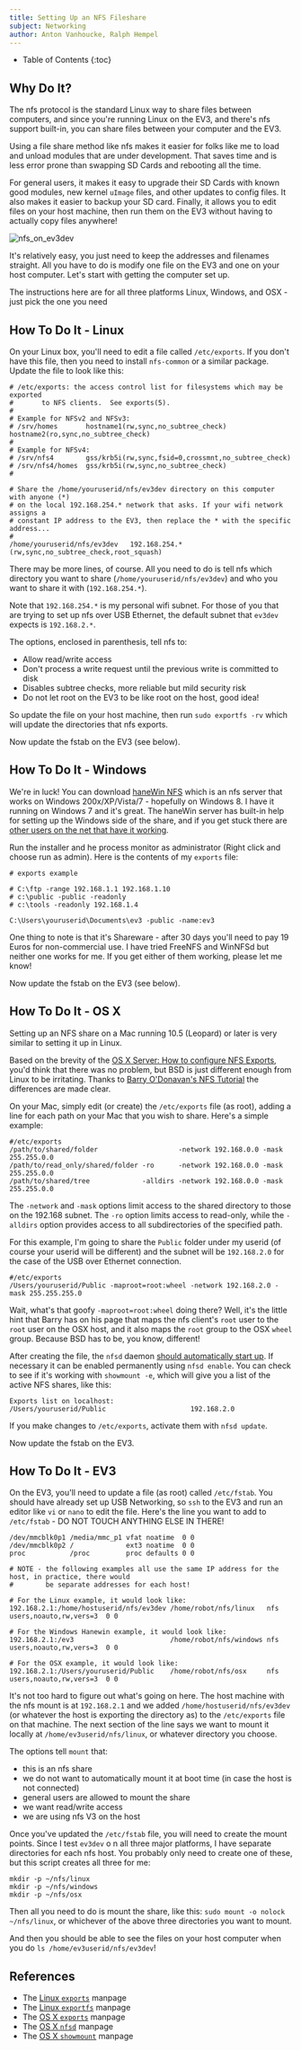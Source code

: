 ```yaml
---
title: Setting Up an NFS Fileshare
subject: Networking
author: Anton Vanhoucke, Ralph Hempel
---
```


* Table of Contents
{:toc}

## Why Do It?

The nfs protocol is the standard Linux way to share files between computers, and since you're running Linux on the EV3, and there's nfs support built-in, you can share files between your computer and the EV3.

Using a file share method like nfs makes it easier for folks like me to load and unload modules that are under development. That saves time and is less error prone than swapping SD Cards and rebooting all the time.

For general users, it makes it easy to upgrade their SD Cards with known good modules, new kernel `uImage` files, and other updates to config files. It also makes it easier to backup your SD card. Finally, it allows you to edit files on your host machine, then run them on the EV3 without having to actually copy files anywhere!

![nfs_on_ev3dev](Images/Website/nfs_on_ev3dev.png)

It's relatively easy, you just need to keep the addresses and filenames straight. All you have to do is modify one file on the EV3 and one on your host computer. Let's start with getting the computer set up.

The instructions here are for all three platforms Linux, Windows, and OSX - just pick the one you need 

## How To Do It - Linux

On your Linux box, you'll need to edit a file called `/etc/exports`. If you don't have this file, then you need to install `nfs-common` or a similar package. Update the file to look like this:

```
# /etc/exports: the access control list for filesystems which may be exported
#		to NFS clients.  See exports(5).
#
# Example for NFSv2 and NFSv3:
# /srv/homes       hostname1(rw,sync,no_subtree_check) hostname2(ro,sync,no_subtree_check)
#
# Example for NFSv4:
# /srv/nfs4        gss/krb5i(rw,sync,fsid=0,crossmnt,no_subtree_check)
# /srv/nfs4/homes  gss/krb5i(rw,sync,no_subtree_check)
#

# Share the /home/youruserid/nfs/ev3dev directory on this computer with anyone (*)
# on the local 192.168.254.* network that asks. If your wifi network assigns a
# constant IP address to the EV3, then replace the * with the specific address...
#
/home/youruserid/nfs/ev3dev   192.168.254.*(rw,sync,no_subtree_check,root_squash)
```

There may be more lines, of course. All you need to do is tell nfs which directory you want to share (`/home/youruserid/nfs/ev3dev`) and who you want to share it with (`192.168.254.*`). 

Note that `192.168.254.*` is my personal wifi subnet. For those of you that are trying to set up nfs over USB Ethernet, the default subnet that `ev3dev` expects is `192.168.2.*`.

The options, enclosed in parenthesis, tell nfs to:

- Allow read/write access
- Don't process a write request until the previous write is committed to disk
- Disables subtree checks, more reliable but mild security risk
- Do not let root on the EV3 to be like root on the host, good idea!

So update the file on your host machine, then run `sudo exportfs -rv` which will update the directories that nfs exports.

Now update the fstab on the EV3 (see below). 

## How To Do It - Windows

We're in luck! You can download [haneWin NFS](http://www.hanewin.net/nfs-e.htm) which is an nfs server that works on Windows 200x/XP/Vista/7 - hopefully on Windows 8. I have it running on Windows 7 and it's great. The haneWin server has built-in help for setting up the Windows side of the share, and if you get stuck there are [other users on the net that have it working][stmlabshanewin]. 

Run the installer and he process monitor as administrator (Right click and choose run as admin). Here is the contents of my `exports` file:

```clean
# exports example

# C:\ftp -range 192.168.1.1 192.168.1.10
# c:\public -public -readonly
# c:\tools -readonly 192.168.1.4

C:\Users\youruserid\Documents\ev3 -public -name:ev3
```

One thing to note is that it's Shareware - after 30 days you'll need to pay 19 Euros for non-commercial use. I have tried FreeNFS and WinNFSd but neither one works for me. If you get either of them working, please let me know!

Now update the fstab on the EV3 (see below). 

## How To Do It - OS X

Setting up an NFS share on a Mac running 10.5 (Leopard) or later is very similar to setting it up in Linux.

Based on the brevity of the [OS X Server: How to configure NFS Exports][OSXServerNFSExport], you'd think that there was no problem, but BSD is just different enough from Linux to be irritating. Thanks to [Barry O'Donavan's NFS Tutorial][BarryODonavanNFS] the differences are made clear.

On your Mac, simply edit (or create) the `/etc/exports` file (as root), adding a line for each path on your Mac that you wish to share. Here's a simple example:

```clean
#/etc/exports
/path/to/shared/folder                    -network 192.168.0.0 -mask 255.255.0.0
/path/to/read_only/shared/folder -ro      -network 192.168.0.0 -mask 255.255.0.0
/path/to/shared/tree             -alldirs -network 192.168.0.0 -mask 255.255.0.0
```

The `-network` and `-mask` options limit access to the shared directory to those on the 192.168 subnet. The `-ro` option limits access to read-only, while the `-alldirs` option provides access to all subdirectories of the specified path. 

For this example, I'm going to share the `Public` folder under my userid (of course your userid will be different) and the subnet will be `192.168.2.0` for the case of the USB over Ethernet connection.

```clean
#/etc/exports
/Users/youruserid/Public -maproot=root:wheel -network 192.168.2.0 -mask 255.255.255.0
```

Wait, what's that goofy `-maproot=root:wheel` doing there? Well, it's the little hint that Barry has on his page that maps the nfs client's `root` user to the `root` user on the OSX host, and it also maps the `root` group to the OSX `wheel` group. Because BSD has to be, you know, different!

After creating the file, the `nfsd` daemon [should automatically start up][OSXServerNFSExport]. If necessary it can be enabled permanently using `nfsd enable`. You can check to see if it's working with `showmount -e`, which will give you a list of the active NFS shares, like this:

```clean
Exports list on localhost:
/Users/youruserid/Public                     192.168.2.0
```

If you make changes to `/etc/exports`, activate them with `nfsd update`.

Now update the fstab on the EV3.  

## How To Do It - EV3

On the EV3, you'll need to update a file (as root) called `/etc/fstab`. You should have already set up USB Networking, so `ssh` to the EV3 and run an editor like `vi` or `nano` to edit the file. Here's the line you want to add to `/etc/fstab` - DO NOT TOUCH ANYTHING ELSE IN THERE!

```clean
/dev/mmcblk0p1 /media/mmc_p1 vfat noatime  0 0
/dev/mmcblk0p2 /             ext3 noatime  0 0
proc           /proc         proc defaults 0 0

# NOTE - the following examples all use the same IP address for the host, in practice, there would
#        be separate addresses for each host!

# For the Linux example, it would look like:
192.168.2.1:/home/hostuserid/nfs/ev3dev /home/robot/nfs/linux   nfs users,noauto,rw,vers=3  0 0

# For the Windows Hanewin example, it would look like:
192.168.2.1:/ev3                        /home/robot/nfs/windows nfs users,noauto,rw,vers=3  0 0

# For the OSX example, it would look like:
192.168.2.1:/Users/youruserid/Public    /home/robot/nfs/osx     nfs users,noauto,rw,vers=3  0 0
```

It's not too hard to figure out what's going on here. The host machine with the nfs mount is at `192.168.2.1` and we added `/home/hostuserid/nfs/ev3dev` (or whatever the host is exporting the directory as) to the `/etc/exports` file on that machine. The next section of the line says we want to mount it locally at `/home/ev3userid/nfs/linux`, or whatever directory you choose.

The options tell `mount` that:

- this is an nfs share
- we do not want to automatically mount it at boot time (in case the host is not connected)
- general users are allowed to mount the share
- we want read/write access
- we are using nfs V3 on the host

Once you've updated the `/etc/fstab` file, you will need to create the mount points. Since I test `ev3dev` o n all three major platforms, I have separate directories for each nfs host. You probably only need to create one of these, but this script creates all three for me:

```clean
mkdir -p ~/nfs/linux
mkdir -p ~/nfs/windows
mkdir -p ~/nfs/osx
```

Then all you need to do is mount the share, like this: `sudo mount -o nolock ~/nfs/linux`, or whichever of the above three directories you want to mount.

And then you should be able to see the files on your host computer when you do `ls /home/ev3userid/nfs/ev3dev`!

## References

- The [Linux `exports`][linuxexports5] manpage
- The [Linux `exportfs`][linuxexportfs8] manpage
- The [OS X `exports`][OSXexports5] manpage
- The [OS X `nfsd`][OSXnfsd] manpage
- The [OS X `showmount`][OSXshowmount] manpage


[stmlabshanewin]: [http://forum.stmlabs.com/showthread.php?tid=6285

[OSXServerNFSExport]: http://support.apple.com/kb/HT4695
[BarryODonavanNFS]: http://www.barryodonovan.com/index.php/2012/12/12/apple-os-x-as-an-nfs-server-with-linux-clients
[linuxexports5]:  http://linux.die.net/man/5/exports
[linuxexportfs8]: http://linux.die.net/man/8/exportfs
[OSXexports5]: https://developer.apple.com/library/mac/documentation/Darwin/Reference/Manpages/man5/exports.5.html
[OSXnfsd]: https://developer.apple.com/library/mac/documentation/Darwin/Reference/ManPages/man8/nfsd.8.html 
[OSXshowmount]: https://developer.apple.com/library/mac/documentation/Darwin/Reference/Manpages/man8/showmount.8.html
